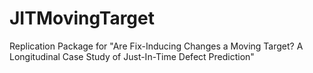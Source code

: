 # JITMovingTarget
Replication Package for "Are Fix-Inducing Changes a Moving Target? A Longitudinal Case Study of Just-In-Time Defect Prediction"
